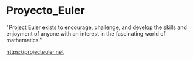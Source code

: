 # Proyecto_Euler

"Project Euler exists to encourage, challenge, and develop the skills and enjoyment of anyone
  with an interest in the fascinating world of mathematics."
  
 https://projecteuler.net
